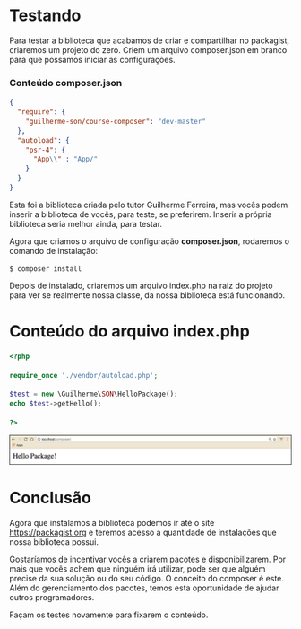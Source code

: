 # Testando

Para testar a biblioteca que acabamos de criar e compartilhar no packagist, criaremos um projeto do zero. 
Criem um arquivo composer.json em branco para que possamos iniciar as configurações.

### Conteúdo composer.json

```json
{
  "require": {
    "guilherme-son/course-composer": "dev-master"
  },
  "autoload": {
    "psr-4": {
      "App\\" : "App/"
    }
  }
}
```

Esta foi a biblioteca criada pelo tutor Guilherme Ferreira, mas vocês podem inserir a biblioteca de vocês, para teste, se preferirem. Inserir a própria biblioteca seria melhor ainda, para testar.

Agora que criamos o arquivo de configuração **composer.json**, rodaremos o comando de instalação:

`$ composer install`

Depois de instalado, criaremos um arquivo index.php na raiz do projeto para ver se realmente nossa classe, da nossa biblioteca está funcionando.

# Conteúdo do arquivo index.php

```php
<?php

require_once './vendor/autoload.php';

$test = new \Guilherme\SON\HelloPackage();
echo $test->getHello();

?>
```

![composer_result](./images/composer_result.png "composer_result")

# Conclusão

Agora que instalamos a biblioteca podemos ir até o site <https://packagist.org> e teremos acesso a quantidade de instalações que nossa biblioteca possui.

Gostaríamos de incentivar vocês a criarem pacotes e disponibilizarem. Por mais que vocês achem que ninguém irá utilizar, pode ser que alguém precise da sua solução ou do seu código. 
O conceito do composer é este. Além do gerenciamento dos pacotes, temos esta oportunidade de ajudar outros programadores.

Façam os testes novamente para fixarem o conteúdo.